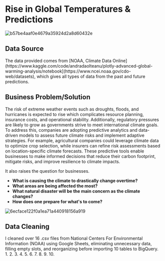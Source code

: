 <h1> Rise in Global Temperatures & Predictions </h1>

![b57be4aaf0e4679a35924d2a8d60432e](https://github.com/user-attachments/assets/3a92f6ee-a11d-4e23-99ca-8dbf54e11aae)

<h2> Data Source </h2>
The data provided comes from [NOAA, Climate Data Online](https://www.kaggle.com/code/andradaolteanu/plotly-advanced-global-warming-analysis/notebook](https://www.ncei.noaa.gov/cdo-web/datasets), which gives all types of data from the past and future predictions.

<h2> Business Problem/Solution </h2>

The risk of extreme weather events such as droughts, floods, and hurricanes is expected to rise which complicates resource planning, insurance costs, and operational stability. Additionally, regulatory pressures are likely to grow as governments strive to meet international climate goals. To address this, companies are adopting predictive analytics and data-driven models to assess future climate risks and implement adaptive strategies. For example, agricultural companies could leverage climate data to optimize crop selection, while insurers can refine risk assessments based on location-specific climate forecasts. These predictive tools enable businesses to make informed decisions that reduce their carbon footprint, mitigate risks, and improve resilience to climate impacts.

It also raises the question for businesses. 
<b> 
- What is causing the climate to drastically change overtime? 
- What areas are being affected the most?
- What natural disaster will be the main concern as the climate changes?
- How does one prepare for what's to come?
</b>

![6ecface122f0a1ea71a440918156a919](https://github.com/user-attachments/assets/443c4d0c-7df8-4eeb-ae3a-a466d6a9cb5c)

<h2> Data Cleaning </h2>

I cleaned over 16 .csv files from National Centers For Environmental Information (NOAA) using Google Sheets, eliminating unnecessary data, filling empty slots, and reorganizing before importing 10 tables to BigQuery.
1.
2.
3.
4.
5.
6.
7.
8.
9.
10.


